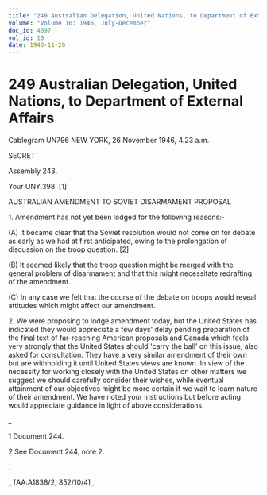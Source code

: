 ```yaml
---
title: "249 Australian Delegation, United Nations, to Department of External Affairs"
volume: "Volume 10: 1946, July-December"
doc_id: 4097
vol_id: 10
date: 1946-11-26
---
```


# 249 Australian Delegation, United Nations, to Department of External Affairs

Cablegram UN796 NEW YORK, 26 November 1946, 4.23 a.m.

SECRET

Assembly 243.

Your UNY.398. [1]

AUSTRALIAN AMENDMENT TO SOVIET DISARMAMENT PROPOSAL

1\. Amendment has not yet been lodged for the following reasons:-

(A) It became clear that the Soviet resolution would not come on for debate as early as we had at first anticipated, owing to the prolongation of discussion on the troop question. [2]

(B) It seemed likely that the troop question might be merged with the general problem of disarmament and that this might necessitate redrafting of the amendment.

(C) In any case we felt that the course of the debate on troops would reveal attitudes which might affect our amendment.

2\. We were proposing to lodge amendment today, but the United States has indicated they would appreciate a few days' delay pending preparation of the final text of far-reaching American proposals and Canada which feels very strongly that the United States should 'carry the ball' on this issue, also asked for consultation. They have a very similar amendment of their own but are withholding it until United States views are known. In view of the necessity for working closely with the United States on other matters we suggest we should carefully consider their wishes, while eventual attainment of our objectives might be more certain if we wait to learn nature of their amendment. We have noted your instructions but before acting would appreciate guidance in light of above considerations.

_

1 Document 244.

2 See Document 244, note 2.

_

_ [AA:A1838/2, 852/10/4]_

